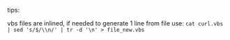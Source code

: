 



tips:

vbs files are inlined, if needed to generate 1 line from file use: `cat curl.vbs | sed 's/$/\\n/' | tr -d '\n' > file_new.vbs`
